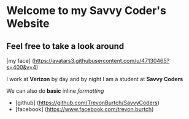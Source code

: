 # Welcome to my Savvy Coder's Website
## Feel free to take a look around

[my face] (https://avatars3.githubusercontent.com/u/47130465?s=400&v=4)

I work at __Verizon__ by day and by night I am a student at __Savvy Coders__

We can also do __basic__ inline _formatting_
* [github] (https://github.com/TrevonBurtch/SavvyCoders)
* [facebook] (https://www.facebook.com/trevon.burtch)





